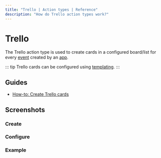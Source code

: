 ```yaml
---
title: "Trello | Action types | Reference"
description: "How do Trello action types work?"
---
```


# Trello

The Trello action type is used to create cards in a configured board/list for every [event](/reference/events/) created by an [app](/reference/apps/).

::: tip
Trello cards can be configured using [templating](/reference/templating/).
:::

## Guides

* [How-to: Create Trello cards](/how-to/create-trello-cards/)

## Screenshots

### Create

<CaptionedImage
  src="/images/modals/office-create-action-trello.png"
  alt="The 'New action' dialog with the 'Trello' action type selected in the Routegy admin app"
  width="75%"
/>

### Configure

<CaptionedImage
  src="/images/modals/office-create-action-trello-filled.png"
  alt="The 'New action' dialog with the 'Trello' action type configured in the Routegy admin app"
  width="75%"
/>

### Example

<CaptionedImage
  src="/images/actions/personal-office-coffee-machine-trello.png"
  alt="A Trello card generated by an interaction with a Routegy app named 'Coffee machine'"
  width="75%"
/>
